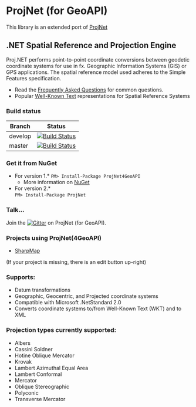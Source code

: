 # ProjNet (for GeoAPI)
This library is an extended port of [ProjNet](http://projnet.codeplex.com)
## .NET Spatial Reference and Projection Engine
Proj.NET performs point-to-point coordinate conversions between geodetic coordinate systems for use in fx. Geographic Information Systems (GIS) or GPS applications. The spatial reference model used adheres to the Simple Features specification.
* Read the [Frequently Asked Questions](https://github.com/NetTopologySuite/ProjNet4GeoAPI/wiki/Frequently-Asked-Questions) for common questions.
* Popular [Well-Known Text](https://github.com/NetTopologySuite/ProjNet4GeoAPI/wiki/Popular-Well-Known-Text-representations-of-Spatial-Reference-Systems) representations for Spatial Reference Systems

### Build status
| Branch | Status |
| --- | --- |
| develop | [![Build Status](https://travis-ci.org/NetTopologySuite/ProjNet4GeoAPI.svg?branch=develop)](https://travis-ci.org/NetTopologySuite/ProjNet4GeoAPI) |
| master | [![Build Status](https://travis-ci.org/NetTopologySuite/ProjNet4GeoAPI.svg?branch=master)](https://travis-ci.org/NetTopologySuite/ProjNet4GeoAPI) |


### Get it from NuGet
* For version 1.*
  `PM> Install-Package ProjNet4GeoAPI`  
  - More information on [NuGet](https://www.nuget.org/packages/ProjNet4GeoAPI)  
* For version 2.*  
  `PM> Install-Package ProjNet`


### Talk...
Join the [![Gitter](https://img.shields.io/gitter/room/TechnologyAdvice/Stardust.svg)](https://gitter.im/NetTopologySuite/ProjNet4GeoAPI) on ProjNet (for GeoAPI).


### Projects using ProjNet(4GeoAPI)
* [SharpMap](https://github.com/SharpMap/SharpMap)

(If your project is missing, there is an edit button up-right)

### Supports:
* Datum transformations
* Geographic, Geocentric, and Projected coordinate systems
* Compatible with Microsoft .NetStandard 2.0
* Converts coordinate systems to/from Well-Known Text (WKT) and to XML

### Projection types currently supported:
* Albers
* Cassini Soldner
* Hotine Oblique Mercator
* Krovak
* Lambert Azimuthal Equal Area
* Lambert Conformal
* Mercator
* Oblique Stereographic
* Polyconic
* Transverse Mercator
